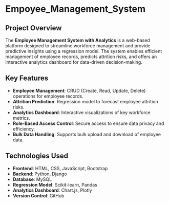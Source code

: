 # Empoyee_Management_System 

## Project Overview  
The **Employee Management System with Analytics** is a web-based platform designed to streamline workforce management and provide predictive insights using a regression model. The system enables efficient management of employee records, predicts attrition risks, and offers an interactive analytics dashboard for data-driven decision-making.  

## Key Features  
- **Employee Management**: CRUD (Create, Read, Update, Delete) operations for employee records.  
- **Attrition Prediction**: Regression model to forecast employee attrition risks.  
- **Analytics Dashboard**: Interactive visualizations of key workforce metrics.  
- **Role-Based Access Control**: Secure access to ensure data privacy and efficiency.  
- **Bulk Data Handling**: Supports bulk upload and download of employee data.  

## Technologies Used  
- **Frontend**: HTML, CSS, JavaScript, Bootstrap  
- **Backend**: Python, Django  
- **Database**: MySQL  
- **Regression Model**: Scikit-learn, Pandas  
- **Analytics Dashboard**: Chart.js, Plotly  
- **Version Control**: GitHub  
